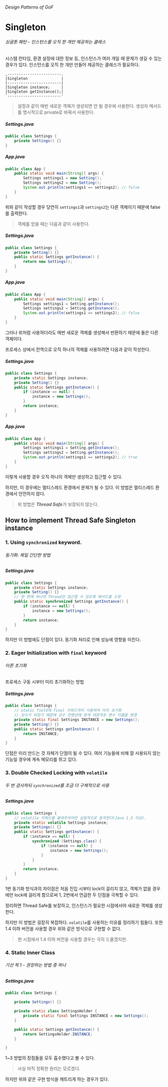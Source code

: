###### Design Patterns of GoF

# Singleton

###### 싱글톤 패턴 - 인스턴스를 오직 한 개만 제공하는 클래스

시스템 런타임, 환경 설정에 대한 정보 등,
인스턴스가 여러 개일 때 문제가 생길 수 있는 경우가 있다.
인스턴스를 오직 한 개만 만들어 제공하는 클래스가 필요하다.

```
,------------------------.
|Singleton               |
|------------------------|
|Singleton instance;     |
|Singleton getInstance();|
`------------------------'
```

>   설정과 같이 매번 새로운 객체가 생성되면 안 될 경우에 사용한다.
>   생성자 메서드를 명시적으로 private로 바꿔서 사용한다.

##### Settings.java
```java
public class Settings {
    private Settings() {}
}
```

##### App.java
```java
public class App {
    public static void main(String[] args) {
        Settings settings1 = new Setting();
        Settings settings2 = new Setting();
        System.out.println(settings1 == settings2); // false
    }
}
```

위와 같이 작성할 경우 당연히 `settings1`과 `settings2`는 다른 객체이기 때문에
false를 출력한다.

>   객체를 얻을 때는 다음과 같이 사용한다.

##### Settings.java
```java
public class Settings {
    private Setting() {}
    public static Settings getInstance() {
        return new Settings();
    }
}
```

##### App.java
```java
public class App {
    public static void main(String[] args) {
        Settings settings1 = Setting.getInstance();
        Settings settings2 = Setting.getInstance();
        System.out.println(settings1 == settings2); // false
    }
}
```

그러나 위처럼 사용하더라도 매번 새로운 객체를 생성해서 반환하기 때문에
둘은 다른 객체이다.

프로세스 상에서 전역으로 오직 하나의 객체를 사용하려면 다음과 같이 작성한다.

##### Settings.java
```java
public class Settings {
    private static Settings instance;
    private Setting() {}
    public static Settings getInstance() {
        if (instance == null) {
            instance = new Settings();
        }
        return instance;
    }
}
```

##### App.java
```java
public class App {
    public static void main(String[] args) {
        Settings settings1 = Setting.getInstance();
        Settings settings2 = Setting.getInstance();
        System.out.println(settings1 == settings2); // true
    }
}
```

이렇게 사용할 경우 오직 하나의 객체만 생성하고 접근할 수 있다.

하지만, 이 경우에는 멀티스레드 환경에서 문제가 될 수 있다.
이 방법은 멀티스레드 환경에서 안전하지 않다.

>   위 방법은 ***Thread Safe***가 보장되지 않는다.

## How to implement Thread Safe Singleton instance

### 1. Using `synchronized` keyword.

###### 동기화: 제일 간단한 방법

##### Settings.java
```java
public class Settings {
    private static Settings instance;
    private Setting() {}
    // 한 번에 하나의 Thread만 접근할 수 있도록 메서드를 수정
    public static synchronized Settings getInstance() {
        if (instance == null) {
            instance = new Settings();
        }
        return instance;
    }
}
```

하지만 이 방법에도 단점이 있다.
동기화 처리로 인해 성능에 영향을 미친다.

### 2. Eager Initialization with `final` keyword

###### 이른 초기화

프로세스 구동 시부터 미리 초기화하는 방법

##### Settings.java
```java
public class Settings {
    // static field에 final 키워드까지 사용하여 미리 초기화
    // 상수가 되었기 때문에 상수 컨벤션에 맞게 대문자로 변수 이름을 변경
    private static final Settings INSTANCE = new Settings();
    private Setting() {}
    public static Settings getInstance() {
        return INSTANCE;
    }
}
```

단점은 미리 만드는 것 자체가 단점이 될 수 있다.
여러 기능들에 비해 잘 사용되지 않는 기능일 경우에 계속 메모리를 쥐고 있다.

### 3. Double Checked Locking with `volatile`

###### 두 번 검사하되 `synchronized`를 조금 더 구체적으로 사용

##### Settings.java
```java
public class Settings {
    // volatile 키워드를 붙여주어야만 실질적으로 동작한다(Java 1.5 이상).
    private static volatile Settings instance;
    private Settings() {}
    public static Settings getInstance() {
        if (instance == null) {
            synchronized (Settings.class) {
                if (instance == null) {
                    instance = new Settings();
                }
            }
        }
        return instance;
    }
}
```

1번 동기화 방식과의 차이점은 처음 진입 시부터 lock이 걸리지 않고,
객체가 없을 경우에만 lock에 걸리게 함으로써
1, 2번에서 언급한 두 단점을 극복할 수 있다.

정리하면 Thread Safe를 보장하고, 인스턴스가 필요한 시점에서야 새로운 객체를 생성한다.

하지만 이 방법은 굉장히 복잡하다. `volatile`를 사용하는 이유를 정리하기 힘들다.
또한 1.4 이하 버전을 사용할 경우 위와 같은 방식으로 구현할 수 없다.

>   현 시점에서 1.4 이하 버전을 사용할 경우는 극히 드물겠지만.

### 4. Static Inner Class

###### 기선 픽 1 - 권장하는 방법 중 하나

##### Settings.java
```java
public class Settings {

    private Settings() {}

    private static class SettingsHolder {
        private static final Settings INSTANCE = new Settings();
    }

    public static Settings getInstance() {
        return SettingsHolder.INSTANCE;
    }

}
```

1~3 방법의 장점들을 모두 흡수했다고 볼 수 있다.

>   사실 아직 정확한 원리는 모르겠다.

하지만 위와 같은 구현 방식을 깨트리게 하는 경우가 있다.
